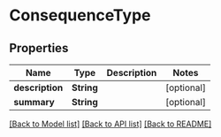 # ConsequenceType

## Properties
Name | Type | Description | Notes
------------ | ------------- | ------------- | -------------
**description** | **String** |  | [optional] 
**summary** | **String** |  | [optional] 

[[Back to Model list]](../README.md#documentation-for-models) [[Back to API list]](../README.md#documentation-for-api-endpoints) [[Back to README]](../README.md)


